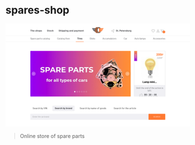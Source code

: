 # spares-shop
!["Shop of spare parts"](https://github.com/deysan/web-projects/raw/main/screens/8-spares-shop.png)
> Online store of spare parts
